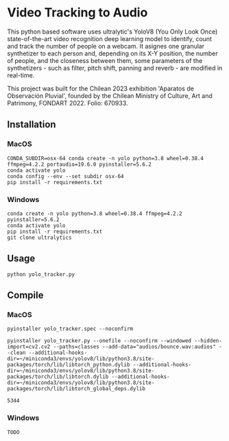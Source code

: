# Video Tracking to Audio

This python based software uses ultralytic's YoloV8 (You Only Look Once) state-of-the-art video recognition deep learning model to identify, count and track the number of people on a webcam. It asignes one granular synthetizer to each person and, depending on its X-Y position, the number of people, and the closeness between them, some parameters of the synthetizers - such as filter, pitch shift, panning and reverb - are modified in real-time.

This project was built for the Chilean 2023 exhibition 'Aparatos de Observación Pluvial', founded by the Chilean Ministry of Culture, Art and Patrimony, FONDART 2022. Folio: 670933.

## Installation

### MacOS

```
CONDA_SUBDIR=osx-64 conda create -n yolo python=3.8 wheel=0.38.4 ffmpeg=4.2.2 portaudio=19.6.0 pyinstaller=5.6.2
conda activate yolo
conda config --env --set subdir osx-64
pip install -r requirements.txt
```

### Windows

```
conda create -n yolo python=3.8 wheel=0.38.4 ffmpeg=4.2.2 pyinstaller=5.6.2
conda activate yolo
pip install -r requirements.txt
git clone ultralytics
```

## Usage

```
python yolo_tracker.py
```

## Compile

### MacOS

```
pyinstaller yolo_tracker.spec --noconfirm

pyinstaller yolo_tracker.py --onefile --noconfirm --windowed --hidden-import=cv2.cv2 --paths=classes --add-data="audios/bounce.wav:audios" --clean --additional-hooks-dir=~/miniconda3/envs/yolov8/lib/python3.8/site-packages/torch/lib/libtorch_python.dylib --additional-hooks-dir=~/miniconda3/envs/yolov8/lib/python3.8/site-packages/torch/lib/libtorch.dylib --additional-hooks-dir=~/miniconda3/envs/yolov8/lib/python3.8/site-packages/torch/lib/libtorch_global_deps.dylib

5344
```

### Windows

```
TODO
```
